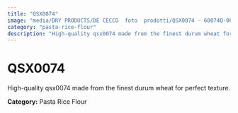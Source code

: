 ```yaml
---
title: "QSX0074"
image: "media/DRY PRODUCTS/DE CECCO  foto  prodotti/QSX0074 - 60074Q-06.jpg"
category: "pasta-rice-flour"
description: "High-quality qsx0074 made from the finest durum wheat for perfect texture."
---
```


# QSX0074

High-quality qsx0074 made from the finest durum wheat for perfect texture.

**Category:** Pasta Rice Flour
